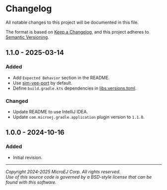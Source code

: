 # Changelog

All notable changes to this project will be documented in this file.

The format is based on [Keep a Changelog](https://keepachangelog.com/en/1.0.0/),
and this project adheres to [Semantic Versioning](https://semver.org/spec/v2.0.0.html).

## 1.1.0 - 2025-03-14

### Added

- Add ``Expected Behavior`` section in the README.
- Use [sim-vee-port](../sim-vee-port/) by default.
- Define ``build.gradle.kts`` dependencies in [libs.versions.toml](../gradle/libs.versions.toml).

### Changed

- Update README to use IntelliJ IDEA.
- Update ``com.microej.gradle.application`` plugin version to `1.1.0`.

## 1.0.0 - 2024-10-16

### Added

  - Initial revision.

---
_Copyright 2024-2025 MicroEJ Corp. All rights reserved._  
_Use of this source code is governed by a BSD-style license that can be found with this software._  
